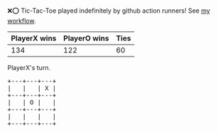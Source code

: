 :x::o: Tic-Tac-Toe played indefinitely by github action runners! See [my workflow](.github/workflows/play.yaml).

|PlayerX wins|PlayerO wins|Ties|
|-|-|-|
|134|122|60|

PlayerX's turn.

<pre>
+---+---+---+
|   |   | X |
+---+---+---+
|   | O |   |
+---+---+---+
|   |   |   |
+---+---+---+
</pre>